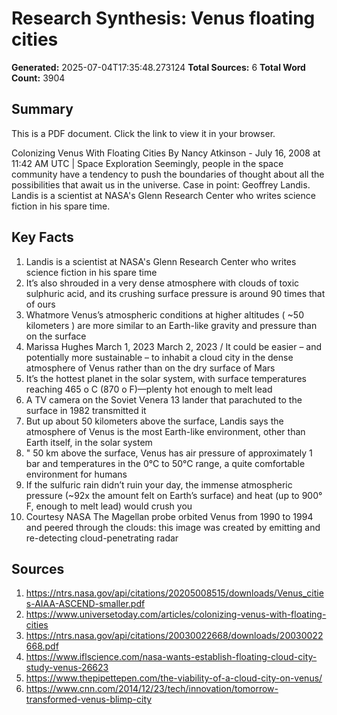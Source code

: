 # Research Synthesis: Venus floating cities

**Generated:** 2025-07-04T17:35:48.273124
**Total Sources:** 6
**Total Word Count:** 3904

## Summary

This is a PDF document.  Click the link to view it in your browser. 

Colonizing Venus With Floating Cities By Nancy Atkinson - July 16, 2008 at 11:42 AM UTC | Space Exploration Seemingly, people in the space community have a tendency to push the boundaries of thought about all the possibilities that await us in the universe.  Case in point: Geoffrey Landis.  Landis is a scientist at NASA's Glenn Research Center who writes science fiction in his spare time.

## Key Facts

1. Landis is a scientist at NASA's Glenn Research Center who writes science fiction in his spare time
2. It’s also shrouded in a very dense atmosphere with clouds of toxic sulphuric acid, and its crushing surface pressure is around 90 times that of ours
3. Whatmore Venus’s atmospheric conditions at higher altitudes ( ~50 kilometers ) are more similar to an Earth-like gravity and pressure than on the surface
4. Marissa Hughes March 1, 2023 March 2, 2023 / It could be easier – and potentially more sustainable – to inhabit a cloud city in the dense atmosphere of Venus rather than on the dry surface of Mars
5. It’s the hottest planet in the solar system, with surface temperatures reaching 465 o C (870 o F)—plenty hot enough to melt lead
6. A TV camera on the Soviet Venera 13 lander that parachuted to the surface in 1982 transmitted it
7. But up about 50 kilometers above the surface, Landis says the atmosphere of Venus is the most Earth-like environment, other than Earth itself, in the solar system
8. " 50 km above the surface, Venus has air pressure of approximately 1 bar and temperatures in the 0°C to 50°C range, a quite comfortable environment for humans
9. If the sulfuric rain didn’t ruin your day, the immense atmospheric pressure (~92x the amount felt on Earth’s surface) and heat (up to 900° F, enough to melt lead) would crush you
10. Courtesy NASA The Magellan probe orbited Venus from 1990 to 1994 and peered through the clouds: this image was created by emitting and re-detecting cloud-penetrating radar

## Sources

1. https://ntrs.nasa.gov/api/citations/20205008515/downloads/Venus_cities-AIAA-ASCEND-smaller.pdf
2. https://www.universetoday.com/articles/colonizing-venus-with-floating-cities
3. https://ntrs.nasa.gov/api/citations/20030022668/downloads/20030022668.pdf
4. https://www.iflscience.com/nasa-wants-establish-floating-cloud-city-study-venus-26623
5. https://www.thepipettepen.com/the-viability-of-a-cloud-city-on-venus/
6. https://www.cnn.com/2014/12/23/tech/innovation/tomorrow-transformed-venus-blimp-city
